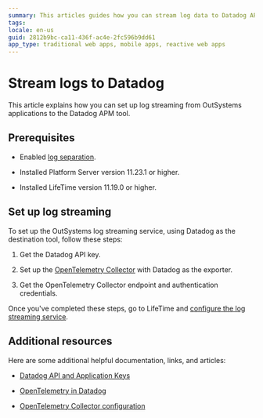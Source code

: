 ```yaml
---
summary: This articles guides how you can stream log data to Datadog APM tool.
tags: 
locale: en-us
guid: 2812b9bc-ca11-436f-ac4e-2fc596b9dd61
app_type: traditional web apps, mobile apps, reactive web apps
---
```


# Stream logs to Datadog

This article explains how you can set up log streaming from OutSystems applications to the Datadog APM tool.

## Prerequisites

* Enabled [log separation](../../../setup-maintain/setup/logging-db/logs-separation-cloud/intro.md).

* Installed Platform Server version 11.23.1 or higher.

* Installed LifeTime version 11.19.0 or higher.


## Set up log streaming

To set up the OutSystems log streaming service, using Datadog as the destination tool, follow these steps:

1. Get the Datadog API key.

1. Set up the [OpenTelemetry Collector](configure-collector.md) with Datadog as the exporter.

1. Get the OpenTelemetry Collector endpoint and authentication credentials.

Once you've completed these steps, go to LifeTime and [configure the log streaming service](lifetime-streaming.md). 

## Additional resources

Here are some additional helpful documentation, links, and articles:

* [Datadog API and Application Keys](https://docs.datadoghq.com/account_management/api-app-keys/)

* [OpenTelemetry in Datadog](https://docs.datadoghq.com/opentelemetry/)

* [OpenTelemetry Collector configuration](https://opentelemetry.io/docs/collector/configuration/)
